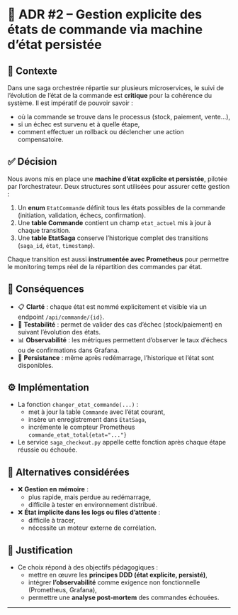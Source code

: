 # 🧠 ADR #2 – Gestion explicite des états de commande via machine d’état persistée

## 🎯 Contexte

Dans une saga orchestrée répartie sur plusieurs microservices, le suivi de l’évolution de l’état de la commande est **critique** pour la cohérence du système. Il est impératif de pouvoir savoir :

- où la commande se trouve dans le processus (stock, paiement, vente…),
- si un échec est survenu et à quelle étape,
- comment effectuer un rollback ou déclencher une action compensatoire.

## ✅ Décision

Nous avons mis en place une **machine d’état explicite et persistée**, pilotée par l’orchestrateur. Deux structures sont utilisées pour assurer cette gestion :

1. Un **enum** `EtatCommande` définit tous les états possibles de la commande (initiation, validation, échecs, confirmation).
2. Une **table Commande** contient un champ `etat_actuel` mis à jour à chaque transition.
3. Une **table EtatSaga** conserve l’historique complet des transitions (`saga_id`, `état`, `timestamp`).

Chaque transition est aussi **instrumentée avec Prometheus** pour permettre le monitoring temps réel de la répartition des commandes par état.

## 📌 Conséquences

- 📋 **Clarté** : chaque état est nommé explicitement et visible via un endpoint `/api/commande/{id}`.
- 🧪 **Testabilité** : permet de valider des cas d’échec (stock/paiement) en suivant l’évolution des états.
- 📊 **Observabilité** : les métriques permettent d’observer le taux d’échecs ou de confirmations dans Grafana.
- 💾 **Persistance** : même après redémarrage, l’historique et l’état sont disponibles.

## ⚙️ Implémentation

- La fonction `changer_etat_commande(...)` :
  - met à jour la table `Commande` avec l’état courant,
  - insère un enregistrement dans `EtatSaga`,
  - incrémente le compteur Prometheus `commande_etat_total{etat="..."}`
- Le service `saga_checkout.py` appelle cette fonction après chaque étape réussie ou échouée.

## 🚨 Alternatives considérées

- ❌ **Gestion en mémoire** :
  - plus rapide, mais perdue au redémarrage,
  - difficile à tester en environnement distribué.
- ❌ **État implicite dans les logs ou files d’attente** :
  - difficile à tracer,
  - nécessite un moteur externe de corrélation.

## 🧩 Justification

- Ce choix répond à des objectifs pédagogiques :
  - mettre en œuvre les **principes DDD (état explicite, persisté)**,
  - intégrer **l’observabilité** comme exigence non fonctionnelle (Prometheus, Grafana),
  - permettre une **analyse post-mortem** des commandes échouées.

---

